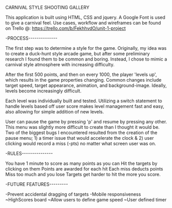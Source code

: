 CARNIVAL STYLE SHOOTING GALLERY

This application is built using HTML, CSS and jquery. A Google Font is used to give a carnival feel.
Use cases, workflow and wireframes can be found on Trello @: https://trello.com/b/FekhhvdO/unit-1-project

-PROCESS--------------

The first step was to determine a style for the game. Originally, my idea was to create a duck-hunt style arcade game, but after some preliminary research I found them to be common and boring. Instead, I chose to mimic a carnival style atmosphere with increasing difficulty.

After the first 500 points, and then on every 1000, the player 'levels up', which results in the game properties changing. Common changes include target speed, target appearance, animation, and background-image. Ideally, levels become increasingly difficult.

Each level was individually built and tested. Utilizing a switch statement to handle levels based off user score makes level management fast and easy, also allowing for simple addition of new levels.

User can pause the game by pressing 'p' and resume by pressing any other. This menu was slightly more difficult to create than I thought it would be. Two of the biggest bugs I encountered resulted from the creation of the pause menu; 1) a timer issue that would accelerate the clock & 2) user clicking would record a miss (-pts) no matter what screen user was on.


-RULES---------------

You have 1 minute to score as many points as you can
Hit the targets by clicking on them
Points are awarded for each hit
Each miss deducts points
Miss too much and you lose
Targets get harder to hit the more you score.

-FUTURE FEATURES---------

-Prevent accidental dragging of targets
-Mobile responsiveness
~HighScores board
~Allow users to define game speed
~User defined timer
